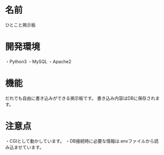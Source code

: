# 名前

ひとこと掲示板

# 開発環境

・Python3
・MySQL
・Apache2

# 機能

だれでも自由に書き込みができる掲示板です。
書き込み内容はDBに保存されます。

# 注意点

・CGIとして動かしています。
・DB接続時に必要な情報は.envファイルから読み込ませています。





